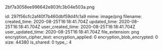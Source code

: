 2bf7a3058ee996642e803fc3b04e503a.png

id: 297f56cfc2af40f7b460dbf59d4fc1a9
mime: image/png
filename: 
created_time: 2020-08-25T16:18:41.704Z
updated_time: 2020-08-25T16:18:41.704Z
user_created_time: 2020-08-25T16:18:41.704Z
user_updated_time: 2020-08-25T16:18:41.704Z
file_extension: png
encryption_cipher_text: 
encryption_applied: 0
encryption_blob_encrypted: 0
size: 44380
is_shared: 0
type_: 4